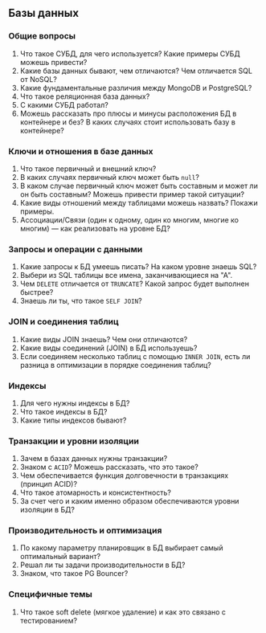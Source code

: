 ## Базы данных

### Общие вопросы

1. Что такое СУБД, для чего используется? Какие примеры СУБД можешь привести?
1. Какие базы данных бывают, чем отличаются? Чем отличается SQL от NoSQL?
1. Какие фундаментальные различия между MongoDB и PostgreSQL?
1. Что такое реляционная база данных?
1. С какими СУБД работал?
1. Можешь рассказать про плюсы и минусы расположения БД в контейнере и без? В каких случаях стоит использовать базу в контейнере?

### Ключи и отношения в базе данных

1. Что такое первичный и внешний ключ?
1. В каких случаях первичный ключ может быть `null`?
1. В каком случае первичный ключ может быть составным и может ли он быть составным? Можешь привести пример такой ситуации?
1. Какие виды отношений между таблицами можешь назвать? Покажи примеры.
1. Ассоциации/Связи (один к одному, один ко многим, многие ко многим) — как реализовать на уровне БД?

### Запросы и операции с данными

1. Какие запросы к БД умеешь писать? На каком уровне знаешь SQL?
1. Выбери из SQL таблицы все имена, заканчивающиеся на "А".
1. Чем `DELETE` отличается от `TRUNCATE`? Какой запрос будет выполнен быстрее?
1. Знаешь ли ты, что такое `SELF JOIN`?

### JOIN и соединения таблиц

1. Какие виды JOIN знаешь? Чем они отличаются?
1. Какие виды соединений (JOIN) в БД используешь?
1. Если соединяем несколько таблиц с помощью `INNER JOIN`, есть ли разница в оптимизации в порядке соединения таблиц?

### Индексы

1. Для чего нужны индексы в БД?
1. Что такое индексы в БД?
1. Какие типы индексов бывают?

### Транзакции и уровни изоляции

1. Зачем в базах данных нужны транзакции?
1. Знаком с `ACID`? Можешь рассказать, что это такое?
1. Чем обеспечивается функция долговечности в транзакциях (принцип ACID)?
1. Что такое атомарность и консистентность?
1. За счет чего и каким именно образом обеспечиваются уровни изоляции в БД?

### Производительность и оптимизация

1. По какому параметру планировщик в БД выбирает самый оптимальный вариант?
1. Решал ли ты задачи производительности в БД?
1. Знаком, что такое PG Bouncer?

### Специфичные темы

1. Что такое soft delete (мягкое удаление) и как это связано с тестированием?
